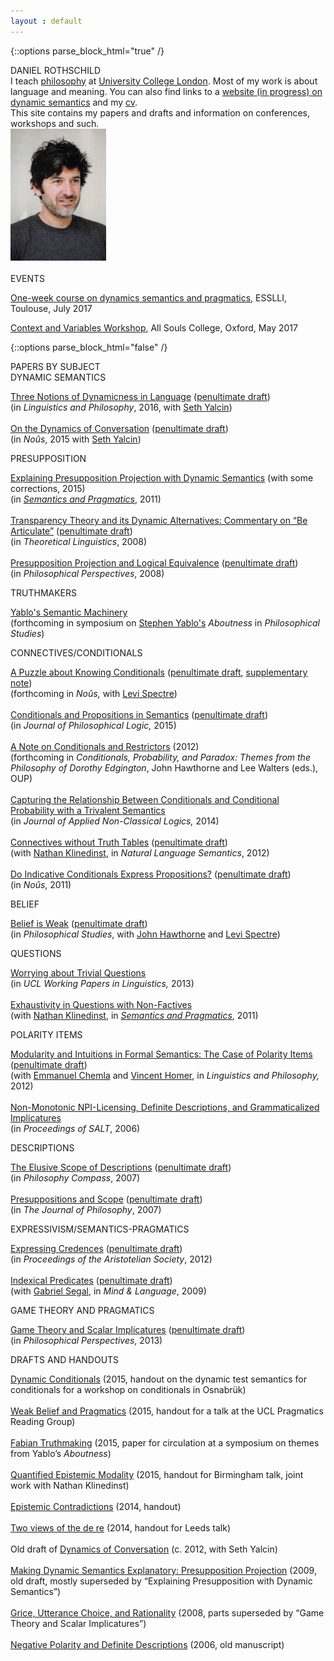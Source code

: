 ```yaml
---
layout : default
---
```


{::options parse_block_html="true" /}

<div id="blurb">
<div class="title">
DANIEL ROTHSCHILD
<br /></div>

<div class ="blurb_text">
I teach <a href="https://www.ucl.ac.uk/philosophy">philosophy</a> at <a href="https://www.ucl.ac.uk/">University College London</a>. Most of my work is about language and meaning. You can also find links to a <a href="http://dynsem.github.io/">website (in progress) on dynamic semantics</a> and my <a href="rothschildcv.pdf">cv</a>.<br /> 
</div>

<div class ="blurb_text">
This site contains my papers and drafts and information on conferences, workshops and such.
</div>
<div id="pic">
<img src="me.jpg" width="153" height="211.5" style="horizontal-align:left"/>
</div>

<br/>

<div class="title">
EVENTS <br>
</div>


<div class ="blurb_text">

[One-week course on dynamics semantics and pragmatics](https://www.irit.fr/esslli2017/courses/2), ESSLLI, Toulouse, July 2017

[Context and Variables Workshop](http://danielrothschild.com/context-variables/), All Souls College, Oxford, May 2017

<!-- 
<a href="https://www.irit.fr/esslli2017/courses/2">  One-week course on dynamics semantics and pragmatics</a>, ESSLLI, Toulouse, July 2017
<br><br>

<a href="http://danielrothschild.com/context-variables/">Context and Variables Workshop</a>, All Souls College, Oxford, May 2017
<br><br>

<a href="http://www.zas.gwz-berlin.de/workshop_dynsem.html">Workshop on Dynamic Semantics</a>, Berlin, May 2016

 -->


</div>

</div>

{::options parse_block_html="false" /}

<div id="main">
<div class="title">
PAPERS BY SUBJECT<br />
</div>

<div class ="papers">
<div class="section">
DYNAMIC SEMANTICS<br />

</div>
<p><a class="paper" href="http://dx.doi.org/10.1007/s10988-016-9188-1">Three Notions of Dynamicness in Language</a> (<a href="discourse-submitted.pdf">penultimate draft</a>)<br />
(in <em>Linguistics and Philosophy</em>, 2016, with <a href="http://yalcin.cc/">Seth Yalcin</a>)<br />
<br />
<a  class="paper" href="http://dx.doi.org/10.1111/nous.12121">On the Dynamics of Conversation</a> (<a href="dynamics.pdf">penultimate draft</a>)<br />
(in <em>Noûs</em>, 2015 with <a href="http://yalcin.cc/">Seth Yalcin</a>)</p>
<div class="section">
PRESUPPOSITION<br />

</div>
<p><a  class="paper" href="rothschild-explaining.pdf">Explaining Presupposition Projection with Dynamic Semantics</a> (with some corrections, 2015)<br />
(in <a href="http://semprag.org/"><em>Semantics and Pragmatics</em></a>, 2011)<br />
<br />
<a class="paper"  href="http://dx.doi.org/10.1515/THLI.2008.018">Transparency Theory and its Dynamic Alternatives: Commentary on “Be Articulate”</a> (<a href="commentaryschlenker2.pdf">penultimate draft</a>)<br />
(in <em>Theoretical Linguistics</em>, 2008)<br />
<br />
<a class="paper"  href="http://dx.doi.org/10.1111%2fj.1520-8583.2008.00154.x">Presupposition Projection and Logical Equivalence</a> (<a href="presuppositionequivalence.pdf">penultimate draft</a>)<br />
(in <em>Philosophical Perspectives</em>, 2008)</p>
<div class="section">
TRUTHMAKERS<br />

</div>
<p><a class="paper"  href="yablo.pdf">Yablo's Semantic Machinery</a><br />
(forthcoming in symposium on <a href="http://www.mit.edu/~yablo/home/Hello.html">Stephen Yablo's</a> <em>Aboutness</em> in <em>Philosophical Studies</em>)</p>
<div class="section">
CONNECTIVES/CONDITIONALS<br />

</div>
<p>
<a class="paper"  href="http://dx.doi.org/10.1007/s11098-015-0553-7">A Puzzle about Knowing Conditionals</a> (<a href="knowingodds.pdf">penultimate draft</a>, <a href="supplement.html">supplementary note</a>) <br />
(forthcoming in <em>Noûs,</em> with <a href="http://www.openu.ac.il/Personal_sites/levi-spectre/">Levi Spectre</a>) <br />
<br />
<a class="paper"  href="http://dx.doi.org/10.1007/s10992-015-9359-5">Conditionals and Propositions in Semantics</a> (<a href="conditionals.pdf">penultimate draft</a>)<br />
(in <em>Journal of Philosophical Logic,</em> 2015)<br />
<br />
<a class="paper"  href="semconditionals.pdf">A Note on Conditionals and Restrictors</a> (2012)<br />
(forthcoming in <em>Conditionals, Probability, and Paradox: Themes from the Philosophy of Dorothy Edgington</em>, John Hawthorne and Lee Walters (eds.), OUP)<br />
<br />
<a class="paper"  href="conditionalstrivalence2.pdf">Capturing the Relationship Between Conditionals and Conditional Probability with a Trivalent Semantics</a> <br />
(in <em>Journal of Applied Non-Classical Logics,</em> 2014)<br />
<br />
<a class="paper"  href="http://dx.doi.org/10.1007/s11050-011-9079-5">Connectives without Truth Tables</a> (<a href="connectives.pdf">penultimate draft</a>)<br />
(with <a href="http://www.ucl.ac.uk/psychlangsci/research/linguistics/People/linguistics-staff/n_klinedinst">Nathan Klinedinst</a>, in <em>Natural Language Semantics</em>, 2012)<br />
<br />
<a  class="paper" href="http://dx.doi.org/10.1111/j.1468-0068.2010.00825.x">Do Indicative Conditionals Express Propositions?</a> (<a href="condprop2.pdf">penultimate draft</a>)<br />
(in <em>Noûs</em>, 2011)</p>
<div class="section">
BELIEF<br />

</div>
<p><a  class="paper" href="http://dx.doi.org/10.1007/s11098-015-0553-7">Belief is Weak</a> (<a href="belief.pdf">penultimate draft</a>) <br />
(in <em>Philosophical Studies</em>, with <a href="https://dornsife.usc.edu/cf/phil/faculty_display.cfm?Person_ID=1047479">John Hawthorne</a> and <a href="http://www.openu.ac.il/Personal_sites/levi-spectre/">Levi Spectre</a>)</p>
<div class="section">
QUESTIONS<br />

</div>
<p><a class="paper"  href="https://www.ucl.ac.uk/psychlangsci/research/linguistics/publications/wpl/12papers/rothschildUCLWPL">Worrying about Trivial Questions</a><br />
(in <em>UCL Working Papers in Linguistics,</em> 2013)<br />
<br />
<a  class="paper" href="http://dx.doi.org/10.3765/sp.4.2">Exhaustivity in Questions with Non-Factives</a><br />
(with <a href="http://www.ucl.ac.uk/psychlangsci/research/linguistics/People/linguistics-staff/n_klinedinst">Nathan Klinedinst</a>, in <a href="http://semprag.org/"><em>Semantics and Pragmatics</em></a>, 2011)</p>
<div class="section">
POLARITY ITEMS<br />

</div>
<p><a class="paper"  href="http://www.springerlink.com/content/4871042m16634812/">Modularity and Intuitions in Formal Semantics: The Case of Polarity Items</a> (<a href="NPISI.pdf">penultimate draft</a>)<br />
(with <a href="http://www.emmanuel.chemla.free.fr/">Emmanuel Chemla</a> and <a href="https://sites.google.com/site/vincenthomer/">Vincent Homer</a>, in <em>Linguistics and Philosophy,</em> 2012)<br />
<br />
<a  class="paper" href="http://ecommons.library.cornell.edu/handle/1813/7590">Non-Monotonic NPI-Licensing, Definite Descriptions, and Grammaticalized Implicatures</a><br />
(in <em>Proceedings of SALT</em>, 2006)</p>
<div class="section">
DESCRIPTIONS<br />

</div>
<p><a class="paper"  href="http://dx.doi.org/10.1111/j.1747-9991.2007.00111.x">The Elusive Scope of Descriptions</a> (<a href="descriptions9-20.pdf">penultimate draft</a>)<br />
(in <em>Philosophy Compass</em>, 2007)<br />
<br />
<a class="paper"  href="http://www.journalofphilosophy.org/articles/104/104-2.htm">Presuppositions and Scope</a> (<a href="p+s.pdf">penultimate draft</a>)<br />
(in <em>The Journal of Philosophy</em>, 2007)</p>
<div class="section">
EXPRESSIVISM/SEMANTICS-PRAGMATICS<br />

</div>
<p><a class="paper"  href="http://onlinelibrary.wiley.com/doi/10.1111/j.1467-9264.2012.00327.x/abstract">Expressing Credences</a> (<a href="expressingcredences.pdf">penultimate draft</a>)<br />
(in <em>Proceedings of the Aristotelian Society</em>, 2012)<br />
<br />
<a class="paper"  href="http://dx.doi.org/10.1111/j.1468-0017.2009.01371.x">Indexical Predicates</a> (<a href="predind.pdf">penultimate draft</a>)<br />
(with <a href="http://www.kcl.ac.uk/artshums/depts/philosophy/people/staff/academic/segal/index.aspx">Gabriel Segal</a>, in <em>Mind &amp; Language</em>, 2009)</p>
<div class="section">
GAME THEORY AND PRAGMATICS<br />

</div>
<p><a class="paper"  href="http://onlinelibrary.wiley.com/doi/10.1111/phpe.12024/abstract">Game Theory and Scalar Implicatures</a> (<a href="GT+SI.pdf">penultimate draft</a>)<br />
(in <em>Philosophical Perspectives</em>, 2013)
</p>
</div>
<div class="title2">
DRAFTS AND HANDOUTS<br />
</div>
<div class="papers">
<p><a class="paper"  href="DynamicConditionals.pdf">Dynamic Conditionals</a> (2015, handout on the dynamic test semantics for conditionals for a workshop on conditionals in Osnabrük)<br />
<br />
<a class="paper"  href="wbp.pdf">Weak Belief and Pragmatics</a> (2015, handout for a talk at the UCL Pragmatics Reading Group)<br />
<br />
<a class="paper"  href="FabianTruthmaking.pdf">Fabian Truthmaking</a> (2015, paper for circulation at a symposium on themes from Yablo’s <em>Aboutness</em>)<br />
<br />
<a class="paper"  href="birmingham.pdf">Quantified Epistemic Modality</a> (2015, handout for Birmingham talk, joint work with Nathan Klinedinst)<br />
<br />
<a class="paper"  href="epistemiccontradictions.pdf">Epistemic Contradictions</a> (2014, handout)<br />
<br />
<a class="paper"  href="leeds.pdf">Two views of the de re</a> (2014, handout for Leeds talk)<br />
<br />
Old draft of <a  class="paper" href="olddynamics.pdf">Dynamics of Conversation</a> (c. 2012, with Seth Yalcin)<br />
<br />
<a class="paper"  href="dynamicexplanatory.pdf">Making Dynamic Semantics Explanatory: Presupposition Projection</a> (2009, old draft, mostly superseded by “Explaining Presupposition with Dynamic Semantics”)<br />
<br />
<a class="paper"  href="gricechoice5.pdf">Grice, Utterance Choice, and Rationality</a> (2008, parts superseded by “Game Theory and Scalar Implicatures”)<br />
<br />
<a class="paper"  href="npidd.pdf">Negative Polarity and Definite Descriptions</a> (2006, old manuscript)</p>
</div>

<div id="refs" class="references">

</div>
